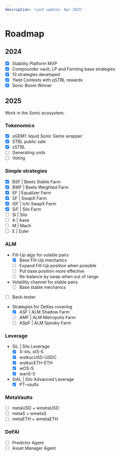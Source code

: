 ```yaml
---
description: 'Last update: Apr 2025'
---
```


# Roadmap

## 2024

* [x] Stability Platform MVP
* [x] Compounder vault, LP and Farming base strategies
* [x] 13 strategies developed
* [x] Yield Contests with pSTBL rewards
* [x] Sonic Boom Winner

## 2025

Work in the Sonic ecosystem.

### Tokenomics

* [x] sGEM1: liquid Sonic Gems wrapper
* [x] STBL public sale
* [x] xSTBL
* [ ] Generating units
* [ ] Voting

### Simple strategies

* [x] BSF | Beets Stable Farm
* [x] BWF | Beets Weighted Farm
* [x] EF | Equalizer Farm
* [x] SF | SwapX Farm
* [x] ISF | Ichi SwapX Farm
* [x] SiF | Silo Farm
* [ ] Si | Silo
* [ ] A | Aave
* [ ] M | Mach
* [ ] E | Euler

### ALM

* Fill-Up algo for volatile pairs
  * [x] Base Fill-Up mechanics
  * [ ] Expand Fill-Up position when possible
  * [ ] Put base position more effective
  * [ ] Re-balance by swap when out of range
* Volatility channel for stable pairs
  * [ ] Base stable mechanics
* [ ] Back-tester
* Strategies for DeXes covering
  * [x] ASF | ALM Shadow Farm
  * [ ] AMF | ALM Metropolis Farm
  * [ ] ASpF | ALM Spooky Farm

### Leverage

* SiL | Silo Leverage
  * [x] S-sts, stS-S
  * [x] wstkscUSD-USDC
  * [x] wstkscETH-ETH
  * [x] wOS-S
  * [x] wanS-S
* SiAL | Silo Advanced Leverage
  * [x] PT-vaults

### MetaVaults

* [ ] metaUSD + wmetaUSD
* [ ] metaS + wmetaS
* [ ] metaETH + wmetaETH

### DeFAI

* [ ] Predictor Agent
* [ ] Asset Manager Agent
